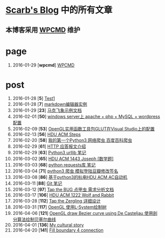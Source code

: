 [Scarb's Blog](http://114.215.140.250) 中的所有文章
==========
本博客采用 [WPCMD](http://zengrong.net/wpcmd) 维护
----------

# page

1. 2016-01-29 \[**wpcmd**\] [WPCMD](http://114.215.140.250/wpcmd)

# post

1. 2016-01-28 \[**5**\] [Test1](http://114.215.140.250/post/5.htm)
1. 2016-01-28 \[**7**\] [markdown编辑器实例](http://114.215.140.250/post/7.htm)
1. 2016-01-29 \[**23**\] [马克飞象示例文档](http://114.215.140.250/post/23.htm)
1. 2016-02-01 \[**50**\] [windows server上 apache + php + MySQL + wordpress 配置](http://114.215.140.250/post/50.htm)
1. 2016-02-09 \[**53**\] [OpenGL实用函数工具包GLUT在Visual Studio上的配置](http://114.215.140.250/post/53.htm)
1. 2016-02-13 \[**56**\] [HDU ACM Steps](http://114.215.140.250/post/56.htm)
1. 2016-02-20 \[**58**\] [我的第一个Python3 网络爬虫 百度百科爬虫](http://114.215.140.250/post/58.htm)
1. 2016-02-29 \[**61**\] [HTTP 应答报文介绍](http://114.215.140.250/post/61.htm)
1. 2016-02-29 \[**63**\] [Python3 urllib 笔记](http://114.215.140.250/post/63.htm)
1. 2016-03-02 \[**65**\] [HDU ACM 1443 Joseph [数学题]](http://114.215.140.250/post/65.htm)
1. 2016-03-03 \[**68**\] [python requests库 笔记](http://114.215.140.250/post/68.htm)
1. 2016-03-04 \[**71**\] [python3 爬虫 模拟登陆豆瓣修改签名](http://114.215.140.250/post/71.htm)
1. 2016-03-08 \[**86**\] [基于python3的杭电HDU ACM AC自动机](http://114.215.140.250/post/86.htm)
1. 2016-03-11 \[**88**\] [Git 笔记](http://114.215.140.250/post/88.htm)
1. 2016-03-12 \[**97**\] [Tap the BUG 点甲虫 需求分析文档](http://114.215.140.250/post/97.htm)
1. 2016-03-17 \[**106**\] [HDU ACM 1222 Wolf and Rabbit](http://114.215.140.250/post/106.htm)
1. 2016-03-28 \[**112**\] [Tap the Zergling 详细设计](http://114.215.140.250/post/112.htm)
1. 2016-03-31 \[**117**\] [OpenGL 使用L-System绘制树](http://114.215.140.250/post/117.htm)
1. 2016-04-06 \[**121**\] [OpenGL draw Bezier curve using De Casteljau 使用剖分算法绘制贝塞尔曲线](http://114.215.140.250/post/121.htm)
1. 2016-04-01 \[**136**\] [My cultural story](http://114.215.140.250/post/136.htm)
1. 2016-04-20 \[**141**\] [Fill boundary 4 connection](http://114.215.140.250/post/141.htm)